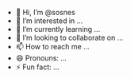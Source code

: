- 👋 Hi, I’m @sosnes
- 👀 I’m interested in ...
- 🌱 I’m currently learning ...
- 💞️ I’m looking to collaborate on ...
- 📫 How to reach me ...
- 😄 Pronouns: ...
- ⚡ Fun fact: ...

<!---
sosnes/sosnes is a ✨ special ✨ repository because its `README.md` (this file) appears on your GitHub profile.
You can click the Preview link to take a look at your changes.
--->
